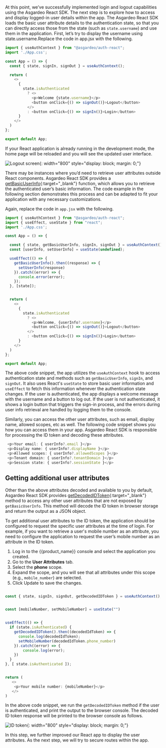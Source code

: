 

At this point, we’ve successfully implemented login and logout capabilities using the Asgardeo React SDK. The next step is to explore how to access and display logged-in user details within the app. The Asgardeo React SDK loads the basic user attribute details to the authentication state, so that you can directly access those from the state (such as `state.username`) and use them in the application. First, let’s try to display the username using state.username.Replace the code in app.jsx with the following.

```javascript
import { useAuthContext } from "@asgardeo/auth-react";
import './App.css';

const App = () => {
  const { state, signIn, signOut } = useAuthContext();

  return (
    <>
      {
        state.isAuthenticated
          ? <>
            <p>Welcome {state.username}</p>
            <button onClick={() => signOut()}>Logout</button>
          </>
          : <button onClick={() => signIn()}>Login</button>
      }
    </>
  )
};

export default App;
```

If your React application is already running in the development mode, the home page will be reloaded and you will see the updated user interface.

![Logout screen]({{base_path}}/assets/img//complete-guides/react/image18.png){: width="800" style="display: block; margin: 0;"}

There may be instances where you’d need to retrieve user attributes outside React components. Asgardeo React SDK provides a [getBasicUserInfo](https://github.com/asgardeo/asgardeo-auth-react-sdk/blob/main/API.md#getbasicuserinfo){:target="_blank"}  function, which allows you to retrieve the authenticated user’s basic information. The code example in the following section demonstrates this process and can be adapted to fit your application with any necessary customizations.

Again, replace the code in `app.jsx` with the following.

```javascript
import { useAuthContext } from "@asgardeo/auth-react";
import { useEffect, useState } from "react";
import './App.css';

const App = () => {

  const { state, getBasicUserInfo, signIn, signOut } = useAuthContext();
  const [userInfo, setUserInfo] = useState(undefined);

  useEffect(() => {
    getBasicUserInfo().then((response) => {
      setUserInfo(response)
    }).catch((error) => {
      console.error(error);
    });
  }, [state]);


  return (
    <>
      {
        state.isAuthenticated
          ? <>
            <p>Welcome, {userInfo?.username}</p>
            <button onClick={() => signOut()}>Logout</button>
          </>
          : <button onClick={() => signIn()}>Login</button>
      }
    </>
  )
};

export default App;
```

The above code snippet, the app utilizes the `useAuthContext` hook to access authentication state and methods such as `getBasicUserInfo`, `signIn`, and `signOut`. It also uses React's `useState` to store basic user information and `useEffect` to fetch this information whenever the authentication state changes. If the user is authenticated, the app displays a welcome message with the username and a button to log out. If the user is not authenticated, it shows a login button that triggers the sign-in process, and the errors during user info retrieval are handled by logging them to the console.

Similarly, you can access the other user attributes, such as email, display name, allowed scopes, etc as well. The following code snippet shows you how you can access them in your app.  Asgardeo React SDK is responsible for processing the ID token and decoding these attributes.  

```javascript
 <p>Your email: { userInfo?.email }</p>
 <p>Display name: { userInfo?.displayName }</p>
 <p>Allowed scopes: { userInfo?.allowedScopes }</p>
 <p>Tenant domain: { userInfo?.tenantDomain }</p>
 <p>Session state: { userInfo?.sessionState }</p>
```

## Getting additional user attributes

Other than the above attributes decoded  and available to you by default, Asgardeo React SDK provides [getDecodedIDToken](https://github.com/asgardeo/asgardeo-auth-react-sdk/blob/main/API.md#getdecodedidtoken){:target="_blank"}  method to access any other user attributes that are not exposed by `getBasicUserInfo`. This method will decode the ID token in browser storage and return the output as a JSON object.

To get additional user attributes to the ID token, the application should be configured to request the specific user attributes at the time of login. For example, if you want to retrieve a user's mobile number as an attribute, you need to configure the application to request the user’s mobile number as an attribute in the ID token.

1. Log in to the {{product_name}} console and select the application you created.
2. Go to the **User Attributes** tab.
3. Select the **phone** scope.
4. Expand the scope, and you will see that all attributes under this scope (e.g., `mobile_number`) are selected.
5. Click Update to save the changes.

```javascript

const { state, signIn, signOut, getDecodedIDToken } = useAuthContext();


const [mobileNumber, setMobileNumber] = useState("")


useEffect(() => {
  if (state.isAuthenticated) {
    getDecodedIDToken().then((decodedIdToken) => {
      console.log(decodedIdToken);
      setMobileNumber(decodedIdToken.phone_number)
    }).catch((error) => {
        console.log(error);
    })
  }
}, [ state.isAuthenticated ]);


return (
   <>
    <p>Your mobile number: {mobileNumber}</p>
   </>
)

```

In the above code snippet, we run the `getDecodedIDToken` method if the user is authenticated, and print the output to the browser console. The decoded ID token response will be printed to the browser console as follows.

![ID token]({{base_path}}/assets/img//complete-guides/react/image19.png){: width="800" style="display: block; margin: 0;"}

In this step, we further improved our React app to display the user attributes. As the next step, we will try to secure routes within the app.

